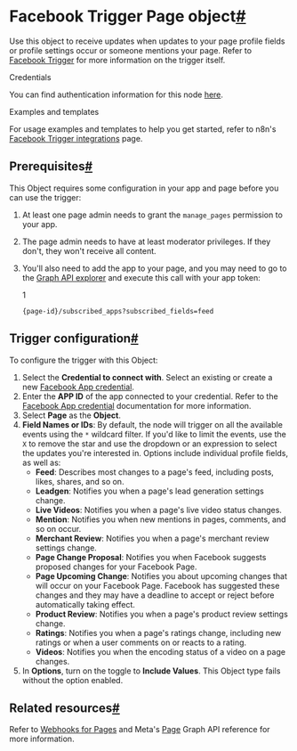 [](https://github.com/n8n-io/n8n-docs/edit/main/docs/integrations/builtin/trigger-nodes/n8n-nodes-base.facebooktrigger/page.md "Edit this page")

# Facebook Trigger Page object[#](#facebook-trigger-page-object "Permanent link")

Use this object to receive updates when updates to your page profile fields or profile settings occur or someone mentions your page. Refer to [Facebook Trigger](../) for more information on the trigger itself.

Credentials

You can find authentication information for this node [here](../../../credentials/facebookapp/).

Examples and templates

For usage examples and templates to help you get started, refer to n8n's [Facebook Trigger integrations](https://n8n.io/integrations/facebook-trigger/) page.

## Prerequisites[#](#prerequisites "Permanent link")

This Object requires some configuration in your app and page before you can use the trigger:

1.  At least one page admin needs to grant the `manage_pages` permission to your app.
2.  The page admin needs to have at least moderator privileges. If they don't, they won't receive all content.
3.  You'll also need to add the app to your page, and you may need to go to the [Graph API explorer](https://developers.facebook.com/tools/explorer/) and execute this call with your app token:
    
    1
    
    `{page-id}/subscribed_apps?subscribed_fields=feed`
    

## Trigger configuration[#](#trigger-configuration "Permanent link")

To configure the trigger with this Object:

1.  Select the **Credential to connect with**. Select an existing or create a new [Facebook App credential](../../../credentials/facebookapp/).
2.  Enter the **APP ID** of the app connected to your credential. Refer to the [Facebook App credential](../../../credentials/facebookapp/) documentation for more information.
3.  Select **Page** as the **Object**.
4.  **Field Names or IDs**: By default, the node will trigger on all the available events using the `*` wildcard filter. If you'd like to limit the events, use the `X` to remove the star and use the dropdown or an expression to select the updates you're interested in. Options include individual profile fields, as well as:
    *   **Feed**: Describes most changes to a page's feed, including posts, likes, shares, and so on.
    *   **Leadgen**: Notifies you when a page's lead generation settings change.
    *   **Live Videos**: Notifies you when a page's live video status changes.
    *   **Mention**: Notifies you when new mentions in pages, comments, and so on occur.
    *   **Merchant Review**: Notifies you when a page's merchant review settings change.
    *   **Page Change Proposal**: Notifies you when Facebook suggests proposed changes for your Facebook Page.
    *   **Page Upcoming Change**: Notifies you about upcoming changes that will occur on your Facebook Page. Facebook has suggested these changes and they may have a deadline to accept or reject before automatically taking effect.
    *   **Product Review**: Notifies you when a page's product review settings change.
    *   **Ratings**: Notifies you when a page's ratings change, including new ratings or when a user comments on or reacts to a rating.
    *   **Videos**: Notifies you when the encoding status of a video on a page changes.
5.  In **Options**, turn on the toggle to **Include Values**. This Object type fails without the option enabled.

## Related resources[#](#related-resources "Permanent link")

Refer to [Webhooks for Pages](https://developers.facebook.com/docs/graph-api/webhooks/getting-started/webhooks-for-pages) and Meta's [Page](https://developers.facebook.com/docs/graph-api/webhooks/reference/page/) Graph API reference for more information.